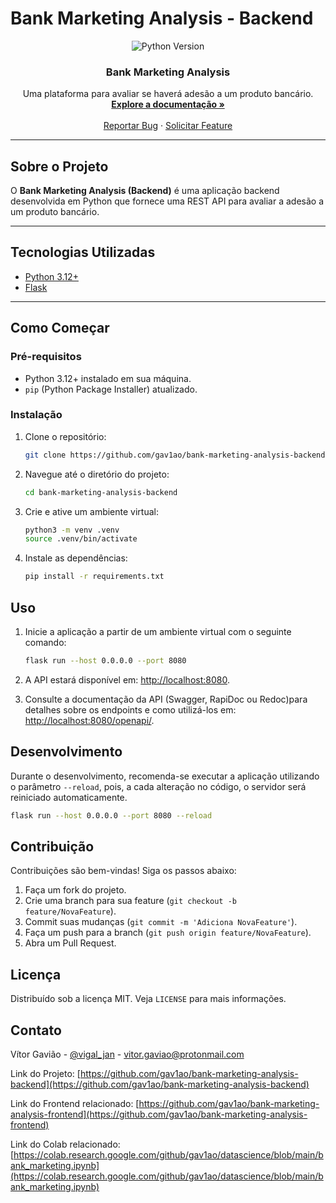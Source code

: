 # Bank Marketing Analysis - Backend

<div align="center">
    <img src="https://img.shields.io/badge/python-3.12%2B-yellow" alt="Python Version">
</div>

<div align="center">
  <h3 align="center">Bank Marketing Analysis</h3>
  <p align="center">
    Uma plataforma para avaliar se haverá adesão a um produto bancário.
    <br />
    <a href="https://github.com/gav1ao/bank-marketing-analysis-backend"><strong>Explore a documentação »</strong></a>
    <br />
    <br />
    <a href="https://github.com/gav1ao/bank-marketing-analysis-backend/issues">Reportar Bug</a>
    ·
    <a href="https://github.com/gav1ao/bank-marketing-analysis-backend/issues">Solicitar Feature</a>
  </p>
</div>

---

## Sobre o Projeto

O **Bank Marketing Analysis (Backend)** é uma aplicação backend desenvolvida em Python que fornece uma REST API para 
avaliar a adesão a um produto bancário.

---

## Tecnologias Utilizadas

- [Python 3.12+](https://www.python.org/doc/)
- [Flask](https://flask.palletsprojects.com/)

---

## Como Começar

### Pré-requisitos

- Python 3.12+ instalado em sua máquina.
- `pip` (Python Package Installer) atualizado.

### Instalação

1. Clone o repositório:

   ```sh
   git clone https://github.com/gav1ao/bank-marketing-analysis-backend.git
   ```

2. Navegue até o diretório do projeto:

   ```sh
   cd bank-marketing-analysis-backend
   ```

3. Crie e ative um ambiente virtual:

   ```sh
   python3 -m venv .venv
   source .venv/bin/activate
   ```

4. Instale as dependências:

   ```sh
   pip install -r requirements.txt
   ```

## Uso

1. Inicie a aplicação a partir de um ambiente virtual com o seguinte comando:

   ```sh
   flask run --host 0.0.0.0 --port 8080
   ```

2. A API estará disponível em: [http://localhost:8080](http://localhost:8080).

3. Consulte a documentação da API (Swagger, RapiDoc ou Redoc)para detalhes sobre os endpoints e como utilizá-los em: [http://localhost:8080/openapi/](http://localhost:8080/openapi/).

## Desenvolvimento

Durante o desenvolvimento, recomenda-se executar a aplicação utilizando o parâmetro `--reload`, pois, a cada alteração no código, o servidor será reiniciado automaticamente.

```sh
flask run --host 0.0.0.0 --port 8080 --reload
```

## Contribuição

Contribuições são bem-vindas! Siga os passos abaixo:

1. Faça um fork do projeto.
2. Crie uma branch para sua feature (`git checkout -b feature/NovaFeature`).
3. Commit suas mudanças (`git commit -m 'Adiciona NovaFeature'`).
4. Faça um push para a branch (`git push origin feature/NovaFeature`).
5. Abra um Pull Request.

## Licença

Distribuído sob a licença MIT. Veja `LICENSE` para mais informações.

## Contato

Vítor Gavião - [@vigal_jan](https://x.com/vigal_jan) - vitor.gaviao@protonmail.com

Link do Projeto: [https://github.com/gav1ao/bank-marketing-analysis-backend](https://github.com/gav1ao/bank-marketing-analysis-backend)

Link do Frontend relacionado: [https://github.com/gav1ao/bank-marketing-analysis-frontend](https://github.com/gav1ao/bank-marketing-analysis-frontend)

Link do Colab relacionado: [https://colab.research.google.com/github/gav1ao/datascience/blob/main/bank_marketing.ipynb](https://colab.research.google.com/github/gav1ao/datascience/blob/main/bank_marketing.ipynb)